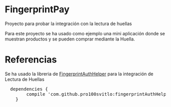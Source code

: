 # FingerprintPay
Proyecto para probar la integración con la lectura de huellas

Para este proyecto se ha usado como ejemplo una mini aplicación donde se muestran productos y se pueden comprar mediante la Huella.

# Referencias
Se ha usado la libreria de <a href="https://github.com/pro100svitlo/FingerprintAuthHelper">FingerprintAuthHelper</a> para la integración de Lectura de Huellas 
<pre>
  dependencies {
        compile 'com.github.pro100svitlo:fingerprintAuthHelper:1.3.0'
    }
</pre>
